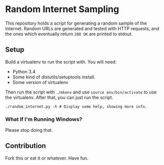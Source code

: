 # Random Internet Sampling

This repository holds a script for generating a random sample of the Internet.
Random URLs are generated and tested with HTTP requests, and the ones
which eventually return ```200 OK``` are printed to stdout.

## Setup

Build a virtualenv to run the script with. You will need:

* Python 3.4
* Some kind of distutils/setuptools install.
* Some version of virtualenv

Then run the script with ```./mkenv``` and use ```source env/bin/activate```
to use the virtualenv. After that, you can just run the script.

```
./random_internet.py -h # Display some help, showing more info.
```

### What If I'm Running Windows?

Please stop doing that.

## Contribution

Fork this or eat it or whatever. Have fun.
